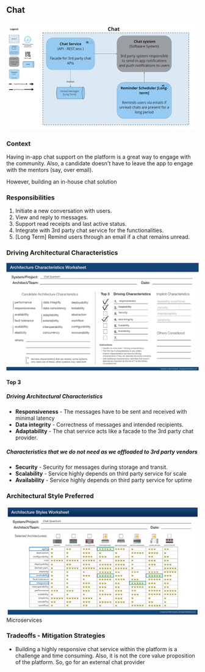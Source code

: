 ## Chat

![Image](../diagrams/quanta/chat-quanta.jpg)

### Context

Having in-app chat support on the platform is a great way to engage with the community. Also, a candidate doesn't have to leave the app to engage with the mentors (say, over email).

However, building an in-house chat solution 

### Responsibilities

1. Initiate a new conversation with users.
2. View and reply to messages.
3. Support read receipts and last active status.
4. Integrate with 3rd party chat service for the functionalities.
5. [Long Term] Remind users through an email if a chat remains unread.

### Driving Architectural Characteristics

![Image](../images/chat-quantum-worksheet.jpg)

#### Top 3

##### Driving Architectural Characteristics
* **Responsiveness** - The messages have to be sent and received with minimal latency
* **Data integrity** - Correctness of messages and intended recipients.
* **Adaptability** - The chat service acts like a facade to the 3rd party chat provider.

##### Characteristics that we do not need as we offloaded to 3rd party vendors
* **Security** - Security for messages during storage and transit.
* **Scalability** - Service highly depends on third party service for scale
* **Availability** - Service highly depends on third party service for uptime

### Architectural Style Preferred

![Image](../images/chat-quantum-arch-characteristics.jpg)
Microservices

### Tradeoffs - Mitigation Strategies
* Building a highly responsive chat service within the platform is a challenge and time consuming. Also, it is not the core value proposition of the platform. So, go for an external chat provider
